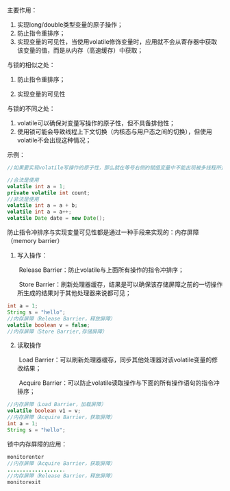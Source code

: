 主要作用：

1. 实现long/double类型变量的原子操作；
2. 防止指令重排序；
3. 实现变量的可见性，当使用volatile修饰变量时，应用就不会从寄存器中获取该变量的值，而是从内存（高速缓存）中获取；



与锁的相似之处：

1. 防止指令重排序；

2. 实现变量的可见性



与锁的不同之处：

1. volatile可以确保对变量写操作的原子性，但不具备排他性；
2. 使用锁可能会导致线程上下文切换（内核态与用户态之间的切换），但使用volatile不会出现这种情况；



示例：

```java
//如果要实现volatile写操作的原子性，那么就在等号右侧的赋值变量中不能出现被多线程所共享的变量，变量是volatile也不行

//合法是使用
volatile int a = 1;
private volatile int count;
//非法是使用
volatile int a = a + b;
volatile int a = a++;
volatile Date date = new Date();
```



防止指令冲排序与实现变量可见性都是通过一种手段来实现的：内存屏障（memory barrier）

1. 写入操作：

   ​	Release Barrier：防止volatile与上面所有操作的指令冲排序；

   ​	Store Barrier：刷新处理器缓存，结果是可以确保该存储屏障之前的一切操作所生成的结果对于其他处理器来说都可见；

```java
int a = 1;
String s = "hello";
//内存屏障（Release Barrier，释放屏障）
volatile boolean v = false;
//内存屏障（Store Barrier,存储屏障）    
```

2. 读取操作

   ​	Load Barrier：可以刷新处理器缓存，同步其他处理器对该volatile变量的修改结果；

   ​	Acquire Barrier：可以防止volatile读取操作与下面的所有操作语句的指令冲排序；

```java
//内存屏障（Load Barrier，加载屏障）
volatile boolean v1 = v;
//内存屏障（Acquire Barrier，获取屏障）
int a = 1;
String s = "hello";
```



锁中内存屏障的应用：

```java
monitorenter
//内存屏障（Acquire Barrier，获取屏障）
...................
//内存屏障（Release Barrier，释放屏障）
monitorexit
```



